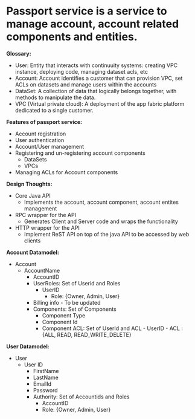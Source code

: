 Passport service is a service to manage account, account related components and entities.
==========================================================================================

**Glossary:**
- User: Entity that interacts with continuuity systems: creating VPC instance, deploying code, managing dataset acls, etc
- Account: Account identifies a customer that can provision VPC, set ACLs on datasets and manage users within the accounts
- DataSet: A collection of data that logically belongs together, with methods to manipulate the data. 
- VPC (Virtual private cloud): A deployment of the app fabric platform dedicated to a single customer.


**Features of passport service:**
- Account registration
- User authentication
- Account/User management
- Registering and un-registering account components
  - DataSets
  - VPCs
- Managing ACLs for Account components


**Design Thoughts:**

- Core Java API 
	- Implements the account, account component, account entites management
- RPC wrapper for the API
	- Generates Client and Server code and wraps the functionality
- HTTP wrapper for the API
	- Implement ReST API on top of the java API to be accessed by web clients


       

**Account Datamodel:**
- Account 
	- AccountName
       	- AccountID
        - UserRoles: Set of Userid and Roles
        	- UserID
                - Role: {Owner, Admin, User}
        - Billing info - To be updated
       	- Components: Set of Components 
        	- Component Type
           	- Component Id
           	- Component ACL: Set of UserId and ACL
              		- UserID
              		- ACL : {ALL, READ, READ_WRITE_DELETE}
        
**User Datamodel:** 
- User
	- User ID
        - FirstName
        - LastName
        - EmailId
      	- Password
      	- Authority: Set of Accountids and Roles
        	- AccountID
         	- Role: {Owner, Admin, User}
              
